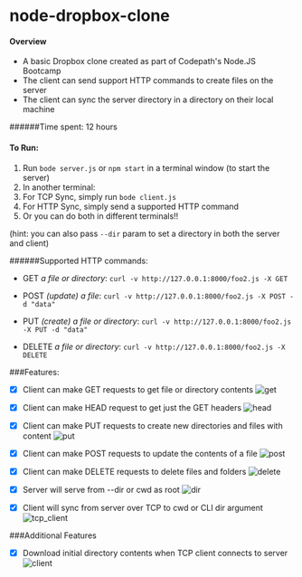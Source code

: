 # node-dropbox-clone

#### Overview
* A basic Dropbox clone created as part of Codepath's Node.JS Bootcamp<br />
* The client can send support HTTP commands to create files on the server<br />
* The client can sync the server directory in a directory on their local machine<br />

######Time spent: 12 hours

#### To Run:
1. Run `bode server.js` or `npm start` in a terminal window (to start the server)
2. In another terminal:
  1. For TCP Sync, simply run `bode client.js`
  2. For HTTP Sync, simply send a supported HTTP command
  3. Or you can do both in different terminals!!

(hint: you can also pass `--dir` param to set a directory in both the server and client)

######Supported HTTP commands:
* GET *a file or directory*: `curl -v http://127.0.0.1:8000/foo2.js -X GET`

* POST *(update) a file*: `curl -v http://127.0.0.1:8000/foo2.js -X POST -d "data"`

* PUT *(create) a file or directory*: `curl -v http://127.0.0.1:8000/foo2.js -X PUT -d "data"`

* DELETE *a file or directory*: `curl -v http://127.0.0.1:8000/foo2.js -X DELETE`

###Features:
- [x] Client can make GET requests to get file or directory contents
![get](https://cloud.githubusercontent.com/assets/10262447/7460712/022dea6c-f25a-11e4-8677-56bf781a3ce9.gif)

- [x] Client can make HEAD request to get just the GET headers
![head](https://cloud.githubusercontent.com/assets/10262447/7460713/023efa78-f25a-11e4-9577-b80030769305.gif)

- [x] Client can make PUT requests to create new directories and files with content
![put](https://cloud.githubusercontent.com/assets/10262447/7460714/0240ca10-f25a-11e4-88f2-563fc2866bc3.gif)

- [x] Client can make POST requests to update the contents of a file
![post](https://cloud.githubusercontent.com/assets/10262447/7460715/024415d0-f25a-11e4-82e3-6c637b6e0a6c.gif)

- [x] Client can make DELETE requests to delete files and folders
![delete](https://cloud.githubusercontent.com/assets/10262447/7460711/022ce432-f25a-11e4-865f-0c84c20c8662.gif)

- [x] Server will serve from --dir or cwd as root
![dir](https://cloud.githubusercontent.com/assets/10262447/7460920/64b9b0c0-f25b-11e4-9b60-b3484d7569a1.gif)

- [x] Client will sync from server over TCP to cwd or CLI dir argument
![tcp_client](https://cloud.githubusercontent.com/assets/10262447/7464790/f632a236-f27a-11e4-92cc-d83956a8687d.gif)

###Additional Features
- [x] Download initial directory contents when TCP client connects to server
![client](https://cloud.githubusercontent.com/assets/10262447/7461412/efab643c-f25e-11e4-82ae-dd3076ab62d8.gif)
